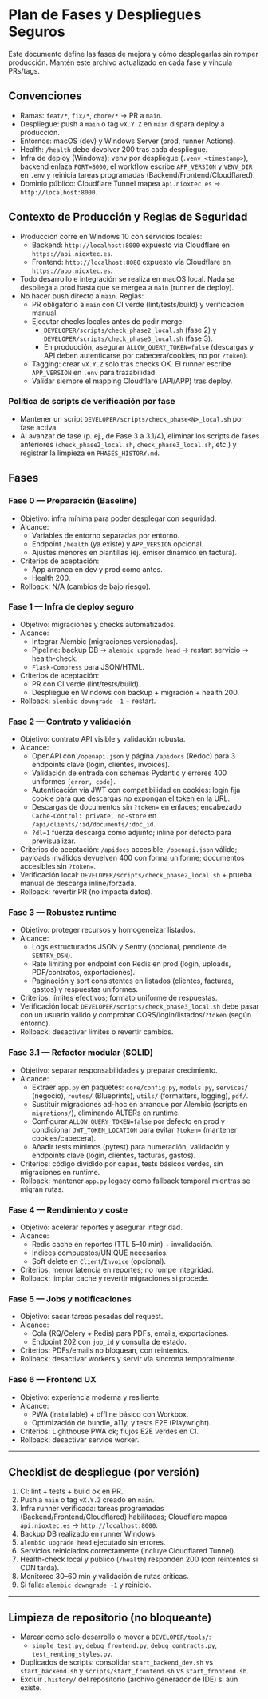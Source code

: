 # Plan de Fases y Despliegues Seguros

Este documento define las fases de mejora y cómo desplegarlas sin romper producción.
Mantén este archivo actualizado en cada fase y vincula PRs/tags.

## Convenciones
- Ramas: `feat/*`, `fix/*`, `chore/*` → PR a `main`.
- Despliegue: push a `main` o tag `vX.Y.Z` en `main` dispara deploy a producción.
- Entornos: macOS (dev) y Windows Server (prod, runner Actions).
- Health: `/health` debe devolver 200 tras cada despliegue.
 - Infra de deploy (Windows): venv por despliegue (`.venv_<timestamp>`), backend enlaza `PORT=8000`, el workflow escribe `APP_VERSION` y `VENV_DIR` en `.env` y reinicia tareas programadas (Backend/Frontend/Cloudflared).
 - Dominio público: Cloudflare Tunnel mapea `api.nioxtec.es` → `http://localhost:8000`.

## Contexto de Producción y Reglas de Seguridad
- Producción corre en Windows 10 con servicios locales:
  - Backend: `http://localhost:8000` expuesto vía Cloudflare en `https://api.nioxtec.es`.
  - Frontend: `http://localhost:8080` expuesto vía Cloudflare en `https://app.nioxtec.es`.
- Todo desarrollo e integración se realiza en macOS local. Nada se despliega a prod hasta que se mergea a `main` (runner de deploy).
- No hacer push directo a `main`. Reglas:
  - PR obligatorio a `main` con CI verde (lint/tests/build) y verificación manual.
  - Ejecutar checks locales antes de pedir merge:
    - `DEVELOPER/scripts/check_phase2_local.sh` (fase 2) y `DEVELOPER/scripts/check_phase3_local.sh` (fase 3).
    - En producción, asegurar `ALLOW_QUERY_TOKEN=false` (descargas y API deben autenticarse por cabecera/cookies, no por `?token`).
  - Tagging: crear `vX.Y.Z` solo tras checks OK. El runner escribe `APP_VERSION` en `.env` para trazabilidad.
  - Validar siempre el mapping Cloudflare (API/APP) tras deploy.

### Política de scripts de verificación por fase
- Mantener un script `DEVELOPER/scripts/check_phase<N>_local.sh` por fase activa.
- Al avanzar de fase (p. ej., de Fase 3 a 3.1/4), eliminar los scripts de fases anteriores (`check_phase2_local.sh`, `check_phase3_local.sh`, etc.) y registrar la limpieza en `PHASES_HISTORY.md`.

## Fases

### Fase 0 — Preparación (Baseline)
- Objetivo: infra mínima para poder desplegar con seguridad.
- Alcance:
  - Variables de entorno separadas por entorno.
  - Endpoint `/health` (ya existe) y `APP_VERSION` opcional.
  - Ajustes menores en plantillas (ej. emisor dinámico en factura).
- Criterios de aceptación:
  - App arranca en dev y prod como antes.
  - Health 200.
- Rollback: N/A (cambios de bajo riesgo).

### Fase 1 — Infra de deploy seguro
- Objetivo: migraciones y checks automatizados.
- Alcance:
  - Integrar Alembic (migraciones versionadas).
  - Pipeline: backup DB → `alembic upgrade head` → restart servicio → health-check.
  - `Flask-Compress` para JSON/HTML.
- Criterios de aceptación:
  - PR con CI verde (lint/tests/build).
  - Despliegue en Windows con backup + migración + health 200.
- Rollback: `alembic downgrade -1` + restart.

### Fase 2 — Contrato y validación
- Objetivo: contrato API visible y validación robusta.
- Alcance:
  - OpenAPI con `/openapi.json` y página `/apidocs` (Redoc) para 3 endpoints clave (login, clientes, invoices).
  - Validación de entrada con schemas Pydantic y errores 400 uniformes `{error, code}`.
  - Autenticación via JWT con compatibilidad en cookies: login fija cookie para que descargas no expongan el token en la URL.
  - Descargas de documentos sin `?token=` en enlaces; encabezado `Cache-Control: private, no-store` en `/api/clients/:id/documents/:doc_id`.
  - `?dl=1` fuerza descarga como adjunto; inline por defecto para previsualizar.
- Criterios de aceptación: `/apidocs` accesible; `/openapi.json` válido; payloads inválidos devuelven 400 con forma uniforme; documentos accesibles sin `?token=`.
- Verificación local: `DEVELOPER/scripts/check_phase2_local.sh` + prueba manual de descarga inline/forzada.
- Rollback: revertir PR (no impacta datos).

### Fase 3 — Robustez runtime
- Objetivo: proteger recursos y homogeneizar listados.
- Alcance:
  - Logs estructurados JSON y Sentry (opcional, pendiente de `SENTRY_DSN`).
  - Rate limiting por endpoint con Redis en prod (login, uploads, PDF/contratos, exportaciones).
  - Paginación y sort consistentes en listados (clientes, facturas, gastos) y respuestas uniformes.
- Criterios: límites efectivos; formato uniforme de respuestas.
- Verificación local: `DEVELOPER/scripts/check_phase3_local.sh` debe pasar con un usuario válido y comprobar CORS/login/listados/`?token` (según entorno).
- Rollback: desactivar límites o revertir cambios.

### Fase 3.1 — Refactor modular (SOLID)
- Objetivo: separar responsabilidades y preparar crecimiento.
- Alcance:
  - Extraer `app.py` en paquetes: `core/config.py`, `models.py`, `services/` (negocio), `routes/` (Blueprints), `utils/` (formatters, logging), `pdf/`.
  - Sustituir migraciones ad-hoc en arranque por Alembic (scripts en `migrations/`), eliminando ALTERs en runtime.
  - Configurar `ALLOW_QUERY_TOKEN=false` por defecto en prod y condicionar `JWT_TOKEN_LOCATION` para evitar `?token=` (mantener cookies/cabecera).
  - Añadir tests mínimos (pytest) para numeración, validación y endpoints clave (login, clientes, facturas, gastos).
- Criterios: código dividido por capas, tests básicos verdes, sin migraciones en runtime.
- Rollback: mantener `app.py` legacy como fallback temporal mientras se migran rutas.

### Fase 4 — Rendimiento y coste
- Objetivo: acelerar reportes y asegurar integridad.
- Alcance:
  - Redis cache en reportes (TTL 5–10 min) + invalidación.
  - Índices compuestos/UNIQUE necesarios.
  - Soft delete en `Client`/`Invoice` (opcional).
- Criterios: menor latencia en reportes; no rompe integridad.
- Rollback: limpiar cache y revertir migraciones si procede.

### Fase 5 — Jobs y notificaciones
- Objetivo: sacar tareas pesadas del request.
- Alcance:
  - Cola (RQ/Celery + Redis) para PDFs, emails, exportaciones.
  - Endpoint 202 con `job_id` y consulta de estado.
- Criterios: PDFs/emails no bloquean, con reintentos.
- Rollback: desactivar workers y servir vía síncrona temporalmente.

### Fase 6 — Frontend UX
- Objetivo: experiencia moderna y resiliente.
- Alcance:
  - PWA (installable) + offline básico con Workbox.
  - Optimización de bundle, a11y, y tests E2E (Playwright).
- Criterios: Lighthouse PWA ok; flujos E2E verdes en CI.
- Rollback: desactivar service worker.

---

## Checklist de despliegue (por versión)
1. CI: lint + tests + build ok en PR.
2. Push a `main` o tag `vX.Y.Z` creado en `main`.
3. Infra runner verificada: tareas programadas (Backend/Frontend/Cloudflared) habilitadas; Cloudflare mapea `api.nioxtec.es` → `http://localhost:8000`.
4. Backup DB realizado en runner Windows.
5. `alembic upgrade head` ejecutado sin errores.
6. Servicios reiniciados correctamente (incluye Cloudflared Tunnel).
7. Health-check local y público (`/health`) responden 200 (con reintentos si CDN tarda).
8. Monitoreo 30–60 min y validación de rutas críticas.
9. Si falla: `alembic downgrade -1` y reinicio.

---

## Limpieza de repositorio (no bloqueante)
- Marcar como solo‑desarrollo o mover a `DEVELOPER/tools/`:
  - `simple_test.py`, `debug_frontend.py`, `debug_contracts.py`, `test_renting_styles.py`.
- Duplicados de scripts: consolidar `start_backend_dev.sh` vs `start_backend.sh` y `scripts/start_frontend.sh` vs `start_frontend.sh`.
- Excluir `.history/` del repositorio (archivo generador de IDE) si aún existe.

